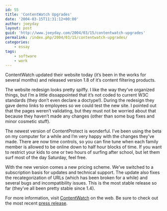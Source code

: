 ```yaml
---
id: 55
title: 'ContentWatch Upgrades'
date: '2004-03-15T11:31:12+00:00'
author: joeyday
layout: post
guid: 'http://www.joeyday.com/2004/03/15/contentwatch-upgrades'
permalink: /index.php/2004/03/15/contentwatch-upgrades/
categories:
    - essay
tags:
    - software
    - work
---
```


ContentWatch updated their website today (it’s been in the works for several months) and released version 1.8 of it’s content filtering products.

The website redesign looks pretty spiffy. I like the way they’ve organized things, but I’m a little dissappointed that it’s not coded to current W3C standards (they don’t even declare a doctype!). During the redesign they gave demo links to employees so we could test the new site. I pointed out that the pages weren’t validating, but they must not be worried about that because they haven’t made any changes (other than some bug fixes and minor cosmetic stuff).

The newest version of ContentProtect is wonderful. I’ve been using the beta on my computer for a while and I’m very happy with the changes they’ve made. There are now time controls, so you can fine tune when each family member is allowed to be online down to half hour blocks of time. If you want to restrict your kids to one or two hours of surfing after school, but let them surf most of the day Saturday, feel free.

With the new version comes a new pricing scheme. We’ve switched to a subscription basis for updates and technical support. The update also fixes the recategorization of URLs (which has been broken for a while) and several bugs and incompatibility issues. This is the most stable release so far (they’ve all been pretty stable since 1.4).

For more information, visit [ContentWatch](http://www.contentwatch.com) on the web. Be sure to check out the most recent [press release](http://www.contentwatch.com/company/new_version.php).